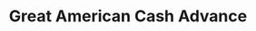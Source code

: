 ---
title: Great American Cash Advance
slug: great-american-cash-advance
updated-on: '2024-05-30T13:44:31.749Z'
created-on: '2024-05-30T13:41:46.671Z'
published-on: '2024-05-30T13:54:32.469Z'
f_city-state-2:
- cms/city/chicago-il.md
- cms/city/flowood-ms.md
- cms/city/gautier-ms.md
- cms/city/tupelo-ms.md
- cms/city/gulfport-ms.md
- cms/city/hattiesburg-ms.md
- cms/city/meridian-ms.md
- cms/city/chicago-ridge-il.md
f_locations:
- cms/payday-loan/great-american-cash-advance-19169.md
- cms/payday-loan/great-american-cash-advance-19170.md
- cms/payday-loan/great-american-cash-advance-19171.md
- cms/payday-loan/great-american-cash-advance-19172.md
- cms/payday-loan/great-american-cash-advance-19173.md
- cms/payday-loan/great-american-cash-advance-19174.md
- cms/payday-loan/great-american-cash-advance-19175.md
- cms/payday-loan/great-american-cash-advance-19176.md
- cms/payday-loan/great-american-cash-advance-19177.md
- cms/payday-loan/great-american-cash-advance-19178.md
f_states:
- cms/state/illinois.md
- cms/state/mississippi.md
layout: '[company].html'
tags: company
---